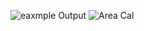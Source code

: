 ![eaxmple Output](https://github.com/user-attachments/assets/65dc8336-63b3-422a-b995-43ef03b2f7bf)
![Area Cal](https://github.com/user-attachments/assets/f6bd893c-8479-48ca-a641-04660440ac99)
